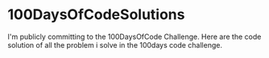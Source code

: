 # 100DaysOfCodeSolutions
I'm publicly committing to the 100DaysOfCode Challenge. Here are the code solution of all the problem i solve in the 100days code challenge.
